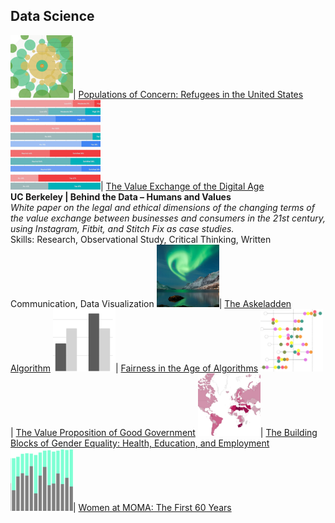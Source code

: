 ## Data Science

<img src="images/Picture36.png?raw=true" width = "100"/>| [Populations of Concern: Refugees in the United States](https://www.behance.net/gallery/87351527/Populations-of-Concern-Refugees-in-the-United-States?tracking_source=project_owner_other_projects)
<img src="images/Picture22.png?raw=true"/>| [The Value Exchange of the Digital Age](https://medium.com/berkeleyischool/the-value-exchange-of-the-digital-age-9d44ddd2d0c0) <br>**UC Berkeley | Behind the Data – Humans and Values**<br>_White paper on the legal and ethical dimensions of the changing terms of the value exchange between businesses and consumers in the 21st century, using Instagram, Fitbit, and Stitch Fix as case studies._<br>Skills: Research, Observational Study, Critical Thinking, Written Communication, Data Visualization
<img src="images/Picture23.png?raw=true" width = "100"/>| [The Askeladden Algorithm](https://github.com/annacjacobson/207_FinalProject_Askeladden)
<img src="images/Picture24.png?raw=true" width = "100"/>| [Fairness in the Age of Algorithms](https://medium.com/berkeleyischool/fairness-in-the-age-of-algorithms-feb11c56a709)
<img src="images/Picture25.png?raw=true" width = "100"/>| [The Value Proposition of Good Government](https://www.behance.net/gallery/76704737/WDVP-2019-The-Value-Proposition-of-Good-Government)
<img src="images/Picture26.png?raw=true" width = "100"/>| [The Building Blocks of Gender Equality: Health, Education, and Employment](https://datastudio.google.com/u/0/reporting/1tlqT8tm00MX9md_f4DitMSVqWbk-6oK0)
<img src="images/Picture27.png?raw=true" width = "100"/>| [Women at MOMA: The First 60 Years](https://medium.com/berkeleyischool/women-at-moma-the-first-60-years-383d6b98f4f)
